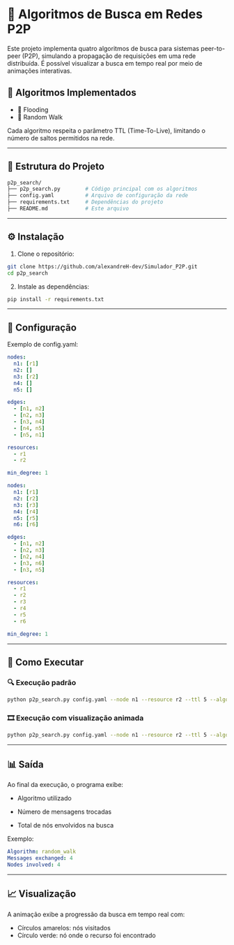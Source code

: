 # 🔎 Algoritmos de Busca em Redes P2P

Este projeto implementa quatro algoritmos de busca para sistemas peer-to-peer (P2P), simulando a propagação de requisições em uma rede distribuída. É possível visualizar a busca em tempo real por meio de animações interativas.

## 📌 Algoritmos Implementados

- 🔁 Flooding  
- 🎲 Random Walk  

Cada algoritmo respeita o parâmetro TTL (Time-To-Live), limitando o número de saltos permitidos na rede.

---

## 📂 Estrutura do Projeto

```bash
p2p_search/
├── p2p_search.py        # Código principal com os algoritmos
├── config.yaml          # Arquivo de configuração da rede
├── requirements.txt     # Dependências do projeto
├── README.md            # Este arquivo
```
---

## ⚙️ Instalação
1. Clone o repositório:
```bash
git clone https://github.com/alexandreH-dev/Simulador_P2P.git
cd p2p_search
```
2. Instale as dependências:
```bash
pip install -r requirements.txt
```
---

## 🧾 Configuração
Exemplo de config.yaml:
```yaml
nodes:
  n1: [r1]
  n2: []
  n3: [r2]
  n4: []
  n5: []

edges:
  - [n1, n2]
  - [n2, n3]
  - [n3, n4]
  - [n4, n5]
  - [n5, n1]

resources:
  - r1
  - r2

min_degree: 1
```
```yaml
nodes:
  n1: [r1]
  n2: [r2]
  n3: [r3]
  n4: [r4]
  n5: [r5]
  n6: [r6]

edges:
  - [n1, n2]
  - [n2, n3]
  - [n2, n4]
  - [n3, n6]
  - [n3, n5]

resources:
  - r1
  - r2
  - r3
  - r4
  - r5
  - r6

min_degree: 1
```
--- 
## 🚀 Como Executar
### 🔍 Execução padrão
```bash
python p2p_search.py config.yaml --node n1 --resource r2 --ttl 5 --algo informed_flooding
```
### 🎞️ Execução com visualização animada
```bash
python p2p_search.py config.yaml --node n1 --resource r2 --ttl 5 --algo random_walk --visualize
```

--- 
## 📊 Saída
Ao final da execução, o programa exibe:

- Algoritmo utilizado

- Número de mensagens trocadas

- Total de nós envolvidos na busca

Exemplo:
```yaml
Algorithm: random_walk
Messages exchanged: 4
Nodes involved: 4
```


---

## 📈 Visualização
A animação exibe a progressão da busca em tempo real com:

- Círculos amarelos: nós visitados
- Círculo verde: nó onde o recurso foi encontrado